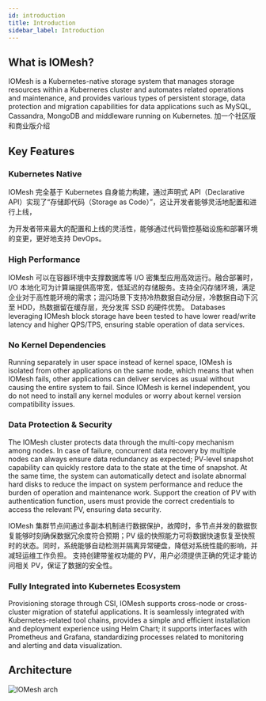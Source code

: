 ```yaml
---
id: introduction
title: Introduction 
sidebar_label: Introduction
---
```


## What is IOMesh?

IOMesh is a Kubernetes-native storage system that manages storage resources within a Kuberneres cluster and automates related operations and maintenance, and provides various types of persistent storage, data protection and migration capabilities for data applications such as MySQL, Cassandra, MongoDB and middleware running on Kubernetes. 加一个社区版和商业版介绍

## Key Features 


### Kubernetes Native
IOMesh 完全基于 Kubernetes 自身能力构建，通过声明式 API（Declarative API）实现了“存储即代码（Storage as Code）”，这让开发者能够灵活地配置和进行上线，

为开发者带来最大的配置和上线的灵活性，能够通过代码管控基础设施和部署环境的变更，更好地支持 DevOps。


### High Performance 

IOMesh 可以在容器环境中支撑数据库等 I/O 密集型应用高效运行。融合部署时，I/O 本地化可为计算端提供高带宽，低延迟的存储服务。支持全闪存储环境，满足企业对于高性能环境的需求；混闪场景下支持冷热数据自动分层，冷数据自动下沉至 HDD，热数据留在缓存层，充分发挥 SSD 的硬件优势。
Databases leveraging IOMesh block storage have been tested to have lower read/write latency and higher QPS/TPS, ensuring stable operation of data services.

### No Kernel Dependencies 
   
Running separately in user space instead of kernel space, IOMesh is isolated from other applications on the same node, which means that when IOMesh fails, other applications can deliver services as usual without causing the entire system to fail. Since IOMesh is kernel independent, you do not need to install any kernel modules or worry about kernel version compatibility issues.

### Data Protection & Security

The IOMesh cluster protects data through the multi-copy mechanism among nodes. In case of failure, concurrent data recovery by multiple nodes can always ensure data redundancy as expected; PV-level snapshot capability can quickly restore data to the state at the time of snapshot. At the same time, the system can automatically detect and isolate abnormal hard disks to reduce the impact on system performance and reduce the burden of operation and maintenance work. Support the creation of PV with authentication function, users must provide the correct credentials to access the relevant PV, ensuring data security.

IOMesh 集群节点间通过多副本机制进行数据保护，故障时，多节点并发的数据恢复能够时刻确保数据冗余度符合预期；PV 级的快照能力可将数据快速恢复至快照时的状态。同时，系统能够自动检测并隔离异常硬盘，降低对系统性能的影响，并减轻运维工作负担。
支持创建带鉴权功能的 PV，用户必须提供正确的凭证才能访问相关 PV，保证了数据的安全性。

### Fully Integrated into Kubernetes Ecosystem

Provisioning storage through CSI, IOMesh supports cross-node or cross-cluster migration of stateful applications. It is seamlessly integrated with Kubernetes-related tool chains, provides a simple and efficient installation and deployment experience using Helm Chart; it supports interfaces with Prometheus and Grafana, standardizing processes related to monitoring and alerting and data visualization.


## Architecture

![IOMesh arch](https://user-images.githubusercontent.com/78140947/122766241-e2352c00-d2d3-11eb-9630-bb5b428c3178.png)
